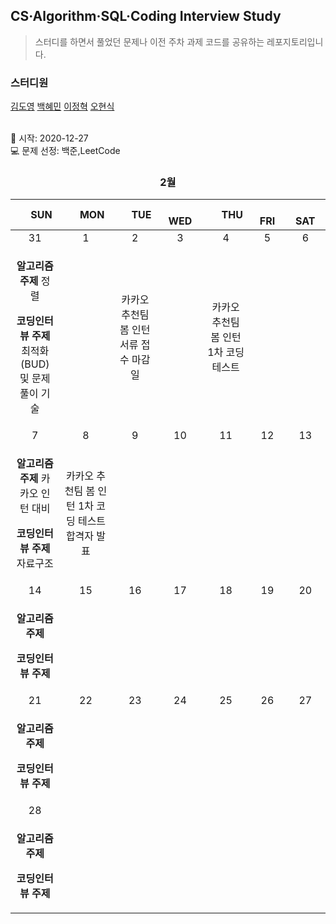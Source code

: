 ## CS·Algorithm·SQL·Coding Interview Study
<blockquote>스터디를 하면서 풀었던 문제나 이전 주차 과제 코드를 공유하는 레포지토리입니다.</blockquote>

### 스터디원

[김도영](https://github.com/kimdy003) [백혜민](https://github.com/HyeminBaek) [이정혁](https://github.com/wjdgurrj) [오현식](https://github.com/guppy-bluegrass)


<br> 📌 시작: 2020-12-27 
<br> 💻 문제 선정: 백준,LeetCode

<center><h3> 2월 </h3></center>


|　  SUN　  |　  MON　  |　  TUE　  |　  WED　  |　  THU　  |　  FRI　  |　  SAT　  |
|:---:|:---:|:---:|:---:|:---:|:---:|:---:|
|    31    |    1    |    2    |    3    |    4    |    5    |    6    |
|<p><b>알고리즘 주제</b> 정렬</p> <p><b>코딩인터뷰 주제</b> 최적화(BUD) 및 문제 풀이 기술 </p>|   |<p>카카오 추천팀 봄 인턴 서류 접수 마감일</p>   |   | <p>카카오 추천팀 봄 인턴 1차 코딩 테스트</p>  |||
| 7 |      8      |      9      |     10     |    11     |     12     | 13 |
| <p><b>알고리즘 주제</b> 카카오 인턴 대비</p> <p><b>코딩인터뷰 주제</b> 자료구조</p>  |<p>카카오 추천팀 봄 인턴 1차 코딩 테스트 합격자 발표</p>|||||    |
| 14 |      15       |      16       |      17       |     18     |     19     |20|
| <p><b>알고리즘 주제</b></p> <p><b>코딩인터뷰 주제</b>  </p>  ||||||  |
| 21 |      22        |       23       |         24              |  25  |  26  |  27  |
| <div><p><b>알고리즘 주제</b> </p> <p><b>코딩인터뷰 주제</b></p></div>  ||||||      |
| 28 |
| <div><p><b>알고리즘 주제</b> </p> <p><b>코딩인터뷰 주제</b></p></div>  |

